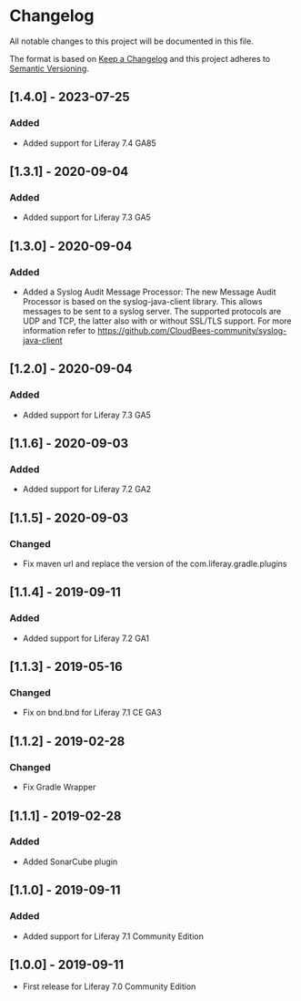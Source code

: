 # Changelog
All notable changes to this project will be documented in this file.

The format is based on [Keep a Changelog](http://keepachangelog.com/en/1.0.0/)
and this project adheres to [Semantic Versioning](http://semver.org/spec/v2.0.0.html).

## [1.4.0] - 2023-07-25
### Added
- Added support for Liferay 7.4 GA85

## [1.3.1] - 2020-09-04
### Added
- Added support for Liferay 7.3 GA5

## [1.3.0] - 2020-09-04
### Added
-  Added a Syslog Audit Message Processor: The new Message Audit Processor is 
based on the syslog-java-client library. This allows messages to be sent to a 
syslog server. The supported protocols are UDP and TCP, the latter also with or 
without SSL/TLS support. For more information refer to https://github.com/CloudBees-community/syslog-java-client

## [1.2.0] - 2020-09-04
### Added
- Added support for Liferay 7.3 GA5

## [1.1.6] - 2020-09-03
### Added
- Added support for Liferay 7.2 GA2

## [1.1.5] - 2020-09-03
### Changed
- Fix maven url and replace the version of the com.liferay.gradle.plugins

## [1.1.4] - 2019-09-11
### Added
- Added support for Liferay 7.2 GA1

## [1.1.3] - 2019-05-16
### Changed
- Fix on bnd.bnd for Liferay 7.1 CE GA3

## [1.1.2] - 2019-02-28
### Changed
- Fix Gradle Wrapper

## [1.1.1] - 2019-02-28
### Added
- Added SonarCube plugin

## [1.1.0] - 2019-09-11
### Added
- Added support for Liferay 7.1 Community Edition

## [1.0.0] - 2019-09-11
- First release for Liferay 7.0 Community Edition